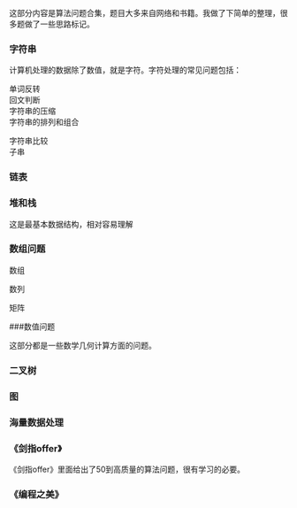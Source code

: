 
这部分内容是算法问题合集，题目大多来自网络和书籍。我做了下简单的整理，很多题做了一些思路标记。


### 字符串

计算机处理的数据除了数值，就是字符。字符处理的常见问题包括：

单词反转  
回文判断  
字符串的压缩  
字符串的排列和组合  
  
字符串比较  
子串  
  


### 链表



### 堆和栈

这是最基本数据结构，相对容易理解



### 数组问题

数组

数列

矩阵


###数值问题

这部分都是一些数学几何计算方面的问题。  


### 二叉树





### 图




### 海量数据处理




### 《剑指offer》


《剑指offer》里面给出了50到高质量的算法问题，很有学习的必要。


### 《编程之美》





